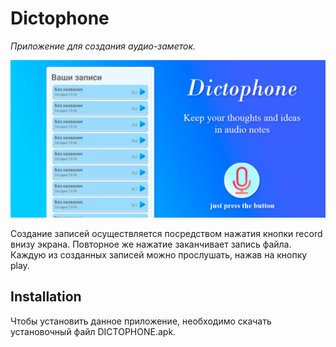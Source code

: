 # Dictophone
_Приложение для создания аудио-заметок._

<img src="https://github.com/Mihail-Larionow/Dictophone/blob/master/images/dictophone_logo_without_border.png" alt="drawing"/>

Создание записей осуществляется посредством нажатия кнопки record внизу экрана. Повторное же нажатие заканчивает запись файла.
Каждую из созданных записей можно прослушать, нажав на кнопку play.

## Installation
Чтобы установить данное приложение, необходимо скачать установочный файл DICTOPHONE.apk.
